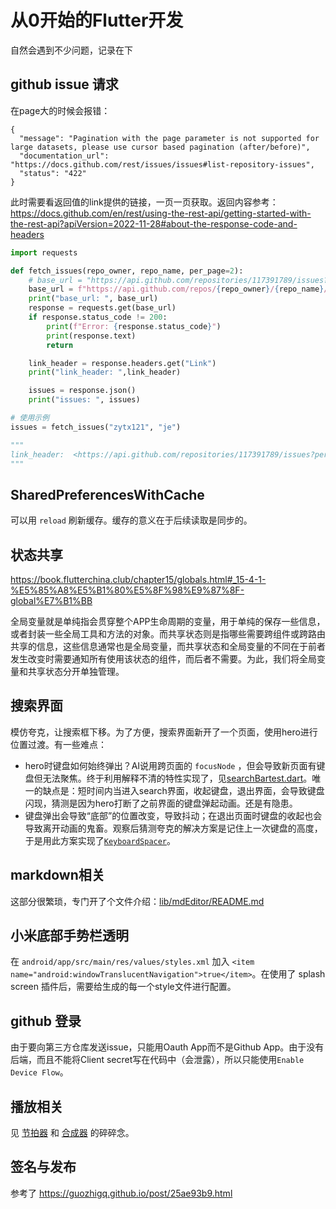 # 从0开始的Flutter开发
自然会遇到不少问题，记录在下

## github issue 请求
在page大的时候会报错：
```
{
  "message": "Pagination with the page parameter is not supported for large datasets, please use cursor based pagination (after/before)",
  "documentation_url": "https://docs.github.com/rest/issues/issues#list-repository-issues",
  "status": "422"
}
```
此时需要看返回值的link提供的链接，一页一页获取。返回内容参考：https://docs.github.com/en/rest/using-the-rest-api/getting-started-with-the-rest-api?apiVersion=2022-11-28#about-the-response-code-and-headers


```py
import requests

def fetch_issues(repo_owner, repo_name, per_page=2):
    # base_url = "https://api.github.com/repositories/117391789/issues?per_page=2&after=Y3Vyc29yOnYyOpLPAAABllNotEjOszuOYw%3D%3D&page=2"
    base_url = f"https://api.github.com/repos/{repo_owner}/{repo_name}/issues?per_page={per_page}"
    print("base_url: ", base_url)
    response = requests.get(base_url)
    if response.status_code != 200:
        print(f"Error: {response.status_code}")
        print(response.text)
        return

    link_header = response.headers.get("Link")
    print("link_header: ",link_header)

    issues = response.json()
    print("issues: ", issues)

# 使用示例
issues = fetch_issues("zytx121", "je")

"""
link_header:  <https://api.github.com/repositories/117391789/issues?per_page=2&after=Y3Vyc29yOnYyOpLPAAABlkdSAhjOsw1S3g%3D%3D&page=3>; rel="next", <https://api.github.com/repositories/117391789/issues?per_page=2&page=1&before=Y3Vyc29yOnYyOpLPAAABlkdjwRDOsw3JCA%3D%3D>; rel="prev"
"""
```

## SharedPreferencesWithCache
可以用 `reload` 刷新缓存。缓存的意义在于后续读取是同步的。

## 状态共享
https://book.flutterchina.club/chapter15/globals.html#_15-4-1-%E5%85%A8%E5%B1%80%E5%8F%98%E9%87%8F-global%E7%B1%BB

  全局变量就是单纯指会贯穿整个APP生命周期的变量，用于单纯的保存一些信息，或者封装一些全局工具和方法的对象。而共享状态则是指哪些需要跨组件或跨路由共享的信息，这些信息通常也是全局变量，而共享状态和全局变量的不同在于前者发生改变时需要通知所有使用该状态的组件，而后者不需要。为此，我们将全局变量和共享状态分开单独管理。

## 搜索界面
模仿夸克，让搜索框下移。为了方便，搜索界面新开了一个页面，使用hero进行位置过渡。有一些难点：
- hero时键盘如何始终弹出？AI说用跨页面的 `focusNode` ，但会导致新页面有键盘但无法聚焦。终于利用解释不清的特性实现了，见[searchBartest.dart](/lib/test/searchbar.dart)。唯一的缺点是：短时间内当进入search界面，收起键盘，退出界面，会导致键盘闪现，猜测是因为hero打断了之前界面的键盘弹起动画。还是有隐患。
- 键盘弹出会导致“底部”的位置改变，导致抖动；在退出页面时键盘的收起也会导致离开动画的鬼畜。观察后猜测夸克的解决方案是记住上一次键盘的高度，于是用此方案实现了[`KeyboardSpacer`](lib/components/searchbar.dart)。

## markdown相关
这部分很繁琐，专门开了个文件介绍：[lib/mdEditor/README.md](lib/mdEditor/README.md)

## 小米底部手势栏透明
在 `android/app/src/main/res/values/styles.xml` 加入 `<item name="android:windowTranslucentNavigation">true</item>`。在使用了 splash screen 插件后，需要给生成的每一个style文件进行配置。

## github 登录
由于要向第三方仓库发送issue，只能用Oauth App而不是Github App。由于没有后端，而且不能将Client secret写在代码中（会泄露），所以只能使用`Enable Device Flow`。

## 播放相关
见 [节拍器](/lib/metronome/README.md) 和 [合成器](/lib/synthesizer/README.md) 的碎碎念。

## 签名与发布
参考了 https://guozhigq.github.io/post/25ae93b9.html